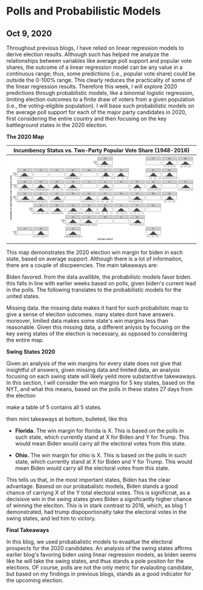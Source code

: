# Polls and Probabilistic Models
## Oct 9, 2020

Throughout previous blogs, I have relied on linear regression models to derive election results. Although such has helped me analyze the relationships between variables like average poll support and popular vote shares, the outcome of a linear regression model can be any value in a continuous range; thus, some predictions (i.e., popular vote share) could be outside the 0-100% range. This clearly reduces the practicality of some of the linear regression results. Therefore this week, I will explore 2020 predictions through probabilistic models, like a binomial logistic regression, limiting election outcomes to a finite draw of voters from a given population (i.e., the voting-eligible population). I will base such probabilistic models on the average poll support for each of the major party candidates in 2020, first considering the entire country and then focusing on the key battleground states in the 2020 election. 

**The 2020 Map**

|Incumbency Status vs. Two-Party Popular Vote Share (1948-2016) |
|:-:|
|![](Prob1.png)|

This map demonstrates the 2020 election win margin for biden in each state, based on average support. Although there is a lot of informaiton, there are a couple of discpeencies. The main takeaways are:

Biden favored. from the data availible, the probabilistc models favor biden. this falls in line with earlier weeks based on polls, given biden's current lead in the polls. The following translates to the probabilistic models for the united states. 

Missing data. the missing data makes it hard for such probabilistc map to give a sense of eleciton outcomes. many states dont have answers. moreover, limited data makes some state's win margins less than reasonable. Given this missing data, a different anlysis by focusing on the key swing states of the election is necessary, as opposed to considering the entire map. 

**Swing States 2020**

Given an analysis of the win margins for every state does not give that insightful of answers, given missing data and limited data, an analysis focusing on each swing state will likely yeild more substantitve takewaways. In this section, I will consider the win margins for 5 key states, based on the NYT, and what this means, based on the polls in these states 27 days from the election

make a table of 5 contains all 5 states. 

then mini takeaways at bottom, bulleted, like this

* **Florida.**  The win margin for florida is X. This is based on the polls in such state, which currently stand at X for Biden and Y for Trump. This would mean Biden would carry all the electoral votes from this state. 

* **Ohio.**  The win margin for ohio is X. This is based on the polls in such state, which currently stand at X for Biden and Y for Trump. This would mean Biden would carry all the electoral votes from this state. 

This tells us that, in the most important states, Biden has the clear advantage. Basesd on our probabalistc models, Biden stands a good chance of carriyng X of the Y total electoral votes. This is significnat, as a decisisve win in the swing states gives Biden a significantly higher chance of winning the eleciton. This is in stark contrast to 2016, which, as blog 1 demonstrated, had trump dispoportionalty take the electoral votes in the swing states, and led him to victory. 

**Final Takeaways**

In this blog, we used probabalistic models to evaaltue the electoral prospects for the 2020 candidates. An analysis of the swing states affirms earlier blog's favoring biden using linear regression models, as biden seems like he will take the swing states, and thus stands a pole positon for the elections. OF course, polls are not the only metric for evalauting candidate, but based on my findings in previous blogs, stands as a good indicator for the upcoming election. 







